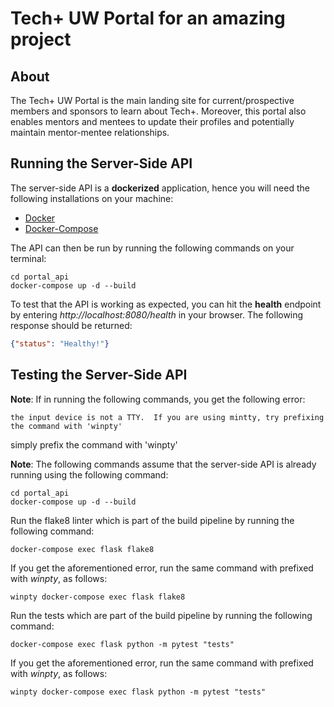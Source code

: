 # Tech+ UW Portal for an amazing project

## About
The Tech+ UW Portal is the main landing site for current/prospective members and sponsors to learn about Tech+. Moreover, this portal also enables mentors and mentees to update their profiles and potentially maintain mentor-mentee relationships.

## Running the Server-Side API
The server-side API is a **dockerized** application, hence you will need the following installations on your machine: 
- [Docker](https://docs.docker.com/desktop/)
- [Docker-Compose](https://docs.docker.com/compose/install/)

The API can then be run by running the following commands on your terminal: 
```shell
cd portal_api
docker-compose up -d --build
```

To test that the API is working as expected, you can hit the **health** endpoint by entering *http://localhost:8080/health* in your browser. The following response should be returned: 

```json
{"status": "Healthy!"}
```

## Testing the Server-Side API
**Note**: If in running the following commands, you get the following error: 
```shell
the input device is not a TTY.  If you are using mintty, try prefixing the command with 'winpty'
```
simply prefix the command with 'winpty'

**Note**: The following commands assume that the server-side API is already running using the following command: 
```shell
cd portal_api
docker-compose up -d --build
```

Run the flake8 linter which is part of the build pipeline by running the following command:  
```shell
docker-compose exec flask flake8
```

If you get the aforementioned error, run the same command with prefixed with *winpty*, as follows:  
```shell
winpty docker-compose exec flask flake8
```

Run the tests which are part of the build pipeline by running the following command:  
```shell
docker-compose exec flask python -m pytest "tests"
```

If you get the aforementioned error, run the same command with prefixed with *winpty*, as follows:  
```shell
winpty docker-compose exec flask python -m pytest "tests"
```
